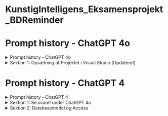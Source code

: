 # KunstigIntelligens_Eksamensprojekt_BDReminder
# Prompt history - ChatGPT 4o
<details id="00.ChatGPT-4o">
  <summary>Prompt history - ChatGPT 4o</summary>

## Prompt history - ChatGPT 4o
  1. [Full: Prompt history](https://chatgpt.com/share/dc11506d-26ab-40f1-ba88-8334cb481dd5)
  2. [Indledende prompt history](https://htmlpreview.github.io/?https://raw.githubusercontent.com/Eo-Le-LearnToHack/KunstigIntelligens_Eksamensprojekt_BDReminder/main/Prompt_history/01_Prompt_history.html)
  3. [Sektion 1: Tilføjet individual user authentication](https://htmlpreview.github.io/?https://raw.githubusercontent.com/Eo-Le-LearnToHack/KunstigIntelligens_Eksamensprojekt_BDReminder/main/Prompt_history/02_Prompt_history.html)
  4. [Full: Prompt history - FAIL](https://htmlpreview.github.io/?https://raw.githubusercontent.com/Eo-Le-LearnToHack/KunstigIntelligens_Eksamensprojekt_BDReminder/main/Prompt_History_ChatGPT%204o/03_Prompt_history_Full_Fail.html)

  
### Beskrivelse
```
Jeg anvendte CREATE modellen til at udarbejde min indledende prompt.
Den fulde originale samtale kan ikke deles, fordi der blev uploadet et billede under oprettelse af ASP.Net projektet i Visual Studio.
Billedet blev uploadet fordi guiden i ChatGPT 4o ikke var retvisende.
Desværre er det i mod ChatGPTs politik at dele samtaler med billeder.
Der forsøgte at få ChatGPT til selv at generede hele samtalen som en html fil, se linket i punkt 4.
Der vælges at starte samtalen på ny for at dokumentere hele forløbet,
dog vælges at ChatGPT 4 i stedet for 4o i håbet om at guiden er mere retvisende.
Yderligere ændres indledende prompt en lille smule ift. den erfaring der er dannet i nuværende samtale med ChatGPT 4o  
```
</details>

<details id="01.ChatGPT-4o">
  <summary>Sektion 1: Opsætning af Projektet i Visual Studio (Opdateret)</summary>
  
## Sektion 1: Opsætning af Projektet i Visual Studio (Opdateret)
    1. Supplerende Youtube video [ASP.NET Core Crash Course - C# App in One Hour | freeCodeCamp.org | 1h:0m:43s](https://www.youtube.com/watch?v=BfEjDD8mWYg)
 
### Beskrivelse
```
I sektion 1 blev jeg nysgerrig på hvad ASP.NET Core Web App var og søgte mere viden på youtube, hvor jeg stødte på ovenstående video.
11 minutter i videoen blev der valgt indivual user ved authentication som ikke var dækket af guiden i Sektion 1.
Jeg spurgte ChatGPT hvorfor dette ikke var tilfældet og ChatGPT valgte at opdatere Sektion 1 for at afspejle denne indstilling af authentication til indivial user.
Dette viste sig at være fejlagtig grundet ændring i nyere version. Yderligere var der indstillinger som ikke var nævnt i guiden fra ChatGPT.
Jeg uploadede et billede af skærmen og bad ChatGPT hjælpe med indstillingerne.
Dette skulle jeg ikke have gjort fordi samtalen kunne ikke deles hvis der er billeder i. Se yderligere under Prompt history - ChatGPT 4o.
``` 
</details>

# Prompt history - ChatGPT 4
<details id="00.ChatGPT-4">
  <summary>Prompt history - ChatGPT 4</summary>

## Prompt history - ChatGPT 4
  1. [Full: Prompt history](https://chatgpt.com/share/72ef4e92-3fb2-4f4c-90d5-e131829f7eb1)
  2. [Indledende promt history]()
  3. [Sektion 1:]()
  4. [Sektion 2:]()
  
### Beskrivelse
```
Jeg startede på en ny samtale i ChatGPT 4 og forbedrede min prompt baseret på erfaring fra tidligere samtale i ChatGPT 4o.
Jeg anvendte samme CREATE modellen til at prompte.
```
</details>

<details id="01.ChatGPT-4">
  <summary>Sektion 1: Se svaret under ChatGPT 4o</summary>

[Se svaret under ChatGPT 4o](#01.ChatGPT-4o)  
  
### Beskrivelse
```
Sektion 1 er allerede gennemført derfor referes der til samtalen i ChatGPT 4o.
```
</details>

</details>

<details id="02.ChatGPT-4">
  <summary>Sektion 2: Databasemodel og Access</summary>

## Sektion 2: Databasemodel og Access
    1. Supplerende Youtube video [NuGet - Packages Source Visual Studio | Gerald Inside | 5m:10s](https://www.youtube.com/watch?v=Nmmo6TbX5kw)

### Beskrivelse
```
I sektion 2 havde jeg udfordring med at installere de tre nævnte nuget pakker:
pck1 =  Microsoft.EntityFrameWorkCore
pck2 =  Microsoft.EntityFrameWorkCore.SqlServer
pck3 =  Microsoft.EntityFrameWorkCore.Tools

Dette blev løst takket være denne youtube video https://www.youtube.com/watch?v=Nmmo6TbX5kw.
Løsningen er 2:34 minutter frem i videoen, hvor den korrekte package source (https://api.nuget.org/v3/index.json) er givet. 
``` 
</details>
